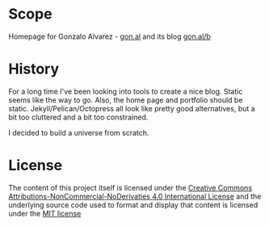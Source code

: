 # Scope
Homepage for Gonzalo Alvarez - [gon.al](https://gon.al) and its blog [gon.al/b](https://gon.al/b/)

# History
For a long time I've been looking into tools to create a nice blog. Static seems like the way to go. Also, the home page and portfolio should be static. Jekyll/Pelican/Octopress all look like pretty good alternatives, but a bit too cluttered and a bit too constrained.

I decided to build a universe from scratch.

# License
The content of this project itself is licensed under the
[Creative Commons Attributions-NonCommercial-NoDerivaties 4.0 International License](http://creativecommons.org/licenses/by-nc-nd/4.0/)
and the underlying source code used to format and display that content
is licensed under the [MIT license](http://opensource.org/licenses/mit-license.php)
